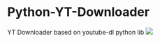 # Python-YT-Downloader
YT Downloader based on youtube-dl python lib
<img src="https://i.imgur.com/IDXdEKS.png">
